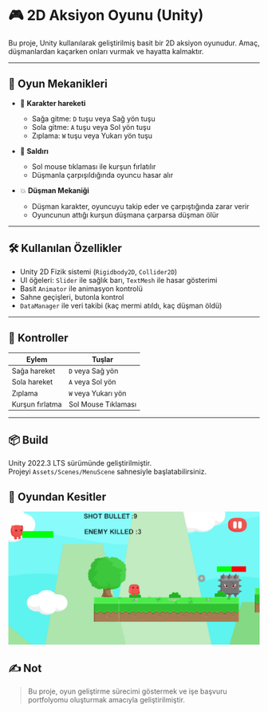 # 🎮 2D Aksiyon Oyunu (Unity)

Bu proje, Unity kullanılarak geliştirilmiş basit bir 2D aksiyon oyunudur. Amaç, düşmanlardan kaçarken onları vurmak ve hayatta kalmaktır.

---

## 🧠 Oyun Mekanikleri

- 🎯 **Karakter hareketi**  
  - Sağa gitme: `D` tuşu veya Sağ yön tuşu  
  - Sola gitme: `A` tuşu veya Sol yön tuşu  
  - Zıplama: `W` tuşu veya Yukarı yön tuşu

- 🔫 **Saldırı**  
  - Sol mouse tıklaması ile kurşun fırlatılır  
  - Düşmanla çarpışıldığında oyuncu hasar alır

- 💥 **Düşman Mekaniği**  
  - Düşman karakter, oyuncuyu takip eder ve çarpıştığında zarar verir  
  - Oyuncunun attığı kurşun düşmana çarparsa düşman ölür

---

## 🛠️ Kullanılan Özellikler

- Unity 2D Fizik sistemi (`Rigidbody2D`, `Collider2D`)
- UI öğeleri: `Slider` ile sağlık barı, `TextMesh` ile hasar gösterimi
- Basit `Animator` ile animasyon kontrolü
- Sahne geçişleri, butonla kontrol
- `DataManager` ile veri takibi (kaç mermi atıldı, kaç düşman öldü)

---

## 🧩 Kontroller

| Eylem              | Tuşlar                   |
|--------------------|--------------------------|
| Sağa hareket       | `D` veya Sağ yön         |
| Sola hareket       | `A` veya Sol yön         |
| Zıplama            | `W` veya Yukarı yön      |
| Kurşun fırlatma    | Sol Mouse Tıklaması      |

---

## 📦 Build

Unity 2022.3 LTS sürümünde geliştirilmiştir.  
Projeyi `Assets/Scenes/MenuScene` sahnesiyle başlatabilirsiniz.

## 📸 Oyundan Kesitler 

![Oyun Ekran Görüntüsü](images/görüntü.png)






## ✍️ Not

> Bu proje, oyun geliştirme sürecimi göstermek ve işe başvuru portfolyomu oluşturmak amacıyla geliştirilmiştir.
